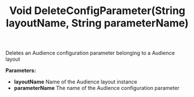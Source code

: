 ﻿---
uid: crmscript_ref_NSAudienceAgent_DeleteConfigParameter
title: Void DeleteConfigParameter(String layoutName, String parameterName)
intellisense: NSAudienceAgent.DeleteConfigParameter
keywords: NSAudienceAgent, DeleteConfigParameter
so.topic: reference
---

Deletes an Audience configuration parameter belonging to a Audience layout

**Parameters:**
 - **layoutName** Name of the Audience layout instance
 - **parameterName** The name of the Audience configuration parameter
